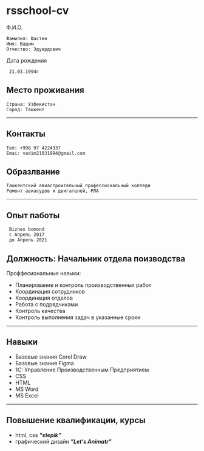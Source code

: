 # rsschool-cv 

Ф.И.О.

    Фамилия: Шастин         
    Имя: Вадим  
    Отчество: Эдуардович

Дата рождения  

     21.03.1994г
 

## Место проживания
    Страна: Узбекистан
    Город: Ташкент
---
## Контакты

    Тел: +998 97 4224337
    Emai: vadim21031994@gmail.com
## Образлвание
    Ташкентский авиастроительный профессиональный колледж 
    Ремонт авиасудов и двигателей, РЛА
---
## Опыт паботы
~~~
 Biznes bomond 
 с Апрель 2017
 до Апрель 2021
 ~~~
 ## Должность: Начальник отдела поизводства
 Проффесиональные навыки:
 - Планирование и контроль производственных работ 
 - Координация сотрудников 
 - Координация отделов 
 - Работа с подрядчиками 
 - Контроль качества 
 - Контроль выполнения задач в указанные сроки

---
## Навыки
- Базовые знания Corel Draw
- Базовые знания Figma
- 1С: Управление Производственным Предприятием 
- CSS 
- HTML 
- MS Word  
- MS Excel 
---
## Повышение квалификации, курсы
- html, css  ***"stepik"*** 
- графический дизайн ***"Let's Animatr"***
